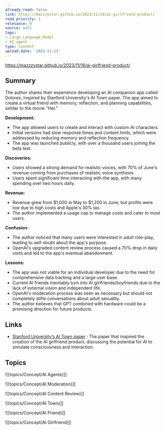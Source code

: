 ```yaml
---
already_read: false
link: https://mazzzystar.github.io/2023/11/16/ai-girlfriend-product/
read_priority: 1
relevance: 0
source: null
tags:
- Large_Language_Model
- AI_agent
type: Content
upload_date: '2023-11-23'
---
```


https://mazzzystar.github.io/2023/11/16/ai-girlfriend-product/
## Summary

The author shares their experience developing an AI companion app called Dolores, inspired by Stanford University's AI Town paper. The app aimed to create a virtual friend with memory, reflection, and planning capabilities, similar to the movie "Her."

**Development:**
- The app allowed users to create and interact with custom AI characters.
- Initial versions had slow response times and context limits, which were addressed by reducing memory and reflection frequency.
- The app was launched publicly, with over a thousand users joining the beta test.

**Discoveries:**
- Users showed a strong demand for realistic voices, with 70% of June's revenue coming from purchases of realistic voice synthesis.
- Users spent significant time interacting with the app, with many spending over two hours daily.

**Revenue:**
- Revenue grew from $1,000 in May to $1,200 in June, but profits were low due to high costs and Apple's 30% tax.
- The author implemented a usage cap to manage costs and cater to most users.

**Confusion:**
- The author noticed that many users were interested in adult role-play, leading to self-doubt about the app's purpose.
- OpenAI's upgraded content review process caused a 70% drop in daily visits and led to the app's eventual abandonment.

**Lessons:**
- The app was not viable for an individual developer due to the need for comprehensive data tracking and a large user base.
- Current AI friends inevitably turn into AI girlfriends/boyfriends due to the lack of external vision and independent life.
- OpenAI's moderation process was seen as necessary but should not completely stifle conversations about adult sexuality.
- The author believes that GPT combined with hardware could be a promising direction for future products.
## Links

- [Stanford University’s AI Town paper](https://arxiv.org/abs/2304.03442) : The paper that inspired the creation of the AI girlfriend product, discussing the potential for AI to simulate consciousness and interaction.

## Topics

![[topics/Concept/AI Agents)]]

![[topics/Concept/AI Moderation)]]

![[topics/Concept/AI Content Review)]]

![[topics/Concept/AI Town)]]

![[topics/Concept/AI Friend)]]

![[topics/Concept/AI Girlfriend)]]